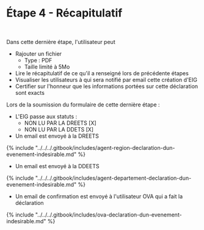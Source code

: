 # Étape 4 - Récapitulatif

<figure><img src="../../../.gitbook/assets/Capture d’écran 2025-07-09 à 15.16.39.png" alt=""><figcaption></figcaption></figure>

Dans cette dernière étape, l'utilisateur peut&#x20;

* Rajouter un fichier
  * Type : PDF
  * Taille limité à 5Mo
* Lire le récapitulatif de ce qu'il a renseigné lors de précédente étapes
* Visualiser les utilisateurs à qui sera notifié par email cette création d'EIG
* Certifier sur l'honneur que les informations portées sur cette déclaration sont exacts

Lors de la soumission du formulaire de cette dernière étape :&#x20;

* L'EIG passe aux statuts :&#x20;
  * NON LU PAR LA DREETS \[X]
  * NON LU PAR LA DDETS \[X]
* Un email est envoyé à la DREETS

{% include "../../../.gitbook/includes/agent-region-declaration-dun-evenement-indesirable.md" %}

* Un email est envoyé à la DDEETS

{% include "../../../.gitbook/includes/agent-departement-declaration-dun-evenement-indesirable.md" %}

* Un email de confirmation est envoyé à l'utilisateur OVA qui a fait la déclaration

{% include "../../../.gitbook/includes/ova-declaration-dun-evenement-indesirable.md" %}

